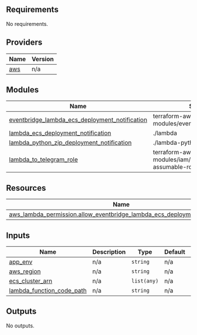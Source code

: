 <!-- BEGIN_TF_DOCS -->
## Requirements

No requirements.

## Providers

| Name | Version |
|------|---------|
| <a name="provider_aws"></a> [aws](#provider\_aws) | n/a |

## Modules

| Name | Source | Version |
|------|--------|---------|
| <a name="module_eventbridge_lambda_ecs_deployment_notification"></a> [eventbridge\_lambda\_ecs\_deployment\_notification](#module\_eventbridge\_lambda\_ecs\_deployment\_notification) | terraform-aws-modules/eventbridge/aws | v3.10.0 |
| <a name="module_lambda_ecs_deployment_notification"></a> [lambda\_ecs\_deployment\_notification](#module\_lambda\_ecs\_deployment\_notification) | ./lambda | n/a |
| <a name="module_lambda_python_zip_deployment_notification"></a> [lambda\_python\_zip\_deployment\_notification](#module\_lambda\_python\_zip\_deployment\_notification) | ./lambda-python-zip | n/a |
| <a name="module_lambda_to_telegram_role"></a> [lambda\_to\_telegram\_role](#module\_lambda\_to\_telegram\_role) | terraform-aws-modules/iam/aws//modules/iam-assumable-role | v5.33.0 |

## Resources

| Name | Type |
|------|------|
| [aws_lambda_permission.allow_eventbridge_lambda_ecs_deployment_notification](https://registry.terraform.io/providers/hashicorp/aws/latest/docs/resources/lambda_permission) | resource |

## Inputs

| Name | Description | Type | Default | Required |
|------|-------------|------|---------|:--------:|
| <a name="input_app_env"></a> [app\_env](#input\_app\_env) | n/a | `string` | n/a | yes |
| <a name="input_aws_region"></a> [aws\_region](#input\_aws\_region) | n/a | `string` | n/a | yes |
| <a name="input_ecs_cluster_arn"></a> [ecs\_cluster\_arn](#input\_ecs\_cluster\_arn) | n/a | `list(any)` | n/a | yes |
| <a name="input_lambda_function_code_path"></a> [lambda\_function\_code\_path](#input\_lambda\_function\_code\_path) | n/a | `string` | n/a | yes |

## Outputs

No outputs.
<!-- END_TF_DOCS -->